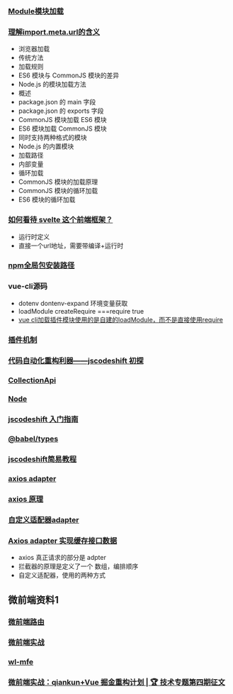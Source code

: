 <!--
 * @Description: 
 * @Version: 1.0
 * @Author: liujianwei1
 * @Date: 2021-03-21 10:38:22
 * @LastEditors: liujianwei1
 * @LastEditTime: 2021-03-22 17:12:50
 * @FilePath: /firewood/month/2021/03_README.md
 * @Reference: 
-->
### [Module模块加载](https://wangdoc.com/es6/module-loader.html)
### [理解import.meta.url的含义](https://jakedeichert.com/blog/2020/02/a-super-hacky-alternative-to-import-meta-url/)
- 浏览器加载
- 传统方法
- 加载规则
- ES6 模块与 CommonJS 模块的差异
- Node.js 的模块加载方法
- 概述
- package.json 的 main 字段
- package.json 的 exports 字段
- CommonJS 模块加载 ES6 模块
- ES6 模块加载 CommonJS 模块
- 同时支持两种格式的模块
- Node.js 的内置模块
- 加载路径
- 内部变量
- 循环加载
- CommonJS 模块的加载原理
- CommonJS 模块的循环加载
- ES6 模块的循环加载

### [如何看待 svelte 这个前端框架？](https://www.zhihu.com/question/53150351)
- 运行时定义
- 直接一个url地址，需要带编译+运行时

### [npm全局包安装路径](https://blog.csdn.net/ljy_1024/article/details/103610443)

### vue-cli源码
- dotenv dontenv-expand 环境变量获取
- loadModule  createRequire ===require true
- [vue cli加载插件模块使用的是自建的loadModule，而不是直接使用require](https://github.com/KuangPF/vue-cli-analysis/issues/8)


### [插件机制](https://juejin.cn/post/6935261498822361119?utm_source=gold_browser_extension)
### [代码自动化重构利器——jscodeshift 初探](https://zhuanlan.zhihu.com/p/353940140)
### [CollectionApi](https://github.com/facebook/jscodeshift/wiki/jscodeshift-Documentation)
### [Node](https://github.com/facebook/jscodeshift/blob/master/src/collections/Node.js)
### [jscodeshift 入门指南](https://tianqi.name/blog/2018/01/12/jscodeshift.html)
### [@babel/types](https://babeljs.io/docs/en/babel-types)
### [jscodeshift简易教程](https://www.cnblogs.com/axes/p/7694041.html)

### [axios adapter](https://github.com/axios/axios)
### [axios 原理](https://blog.csdn.net/mmjinglin/article/details/82761126)
### [自定义适配器adapter](https://www.cnblogs.com/xumengxuan/p/13876906.html)
### [Axios adapter 实现缓存接口数据](https://blog.csdn.net/DongFuPanda/article/details/109091004)
- axios 真正请求的部分是 adpter
- 拦截器的原理是定义了一个 数组，编排顺序
- 自定义适配器，使用的两种方式

## 微前端资料1
### [微前端路由](https://blog.csdn.net/weixin_43825389/article/details/109313017)
### [微前端实战](https://juejin.cn/post/6844904042427056142)
### [wl-mfe](https://github.com/wl-ui/wl-mfe)
### [微前端实战：qiankun+Vue 掘金重构计划 | 🏆 技术专题第四期征文](https://juejin.cn/post/6874213637687345159)